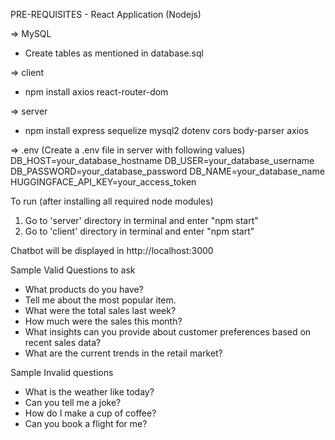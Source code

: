 PRE-REQUISITES - React Application (Nodejs)

=> MySQL
  - Create tables as mentioned in database.sql

=> client 
  - npm install axios react-router-dom

=> server
  - npm install express sequelize mysql2 dotenv cors body-parser axios

=> .env (Create a .env file in server with following values)
   DB_HOST=your_database_hostname
   DB_USER=your_database_username
   DB_PASSWORD=your_database_password
   DB_NAME=your_database_name
   HUGGINGFACE_API_KEY=your_access_token
 

To run (after installing all required node modules)
1. Go to 'server' directory in terminal and enter "npm start"
2. Go to 'client' directory in terminal and enter "npm start"

Chatbot will be displayed in  http://localhost:3000  

Sample Valid Questions to ask
 - What products do you have?
 - Tell me about the most popular item.
 - What were the total sales last week?
 - How much were the sales this month?
 - What insights can you provide about customer preferences based on recent sales data?
 - What are the current trends in the retail market?

Sample Invalid questions
 - What is the weather like today?
 - Can you tell me a joke?
 - How do I make a cup of coffee?
 - Can you book a flight for me?
